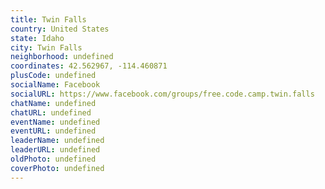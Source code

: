 ```yaml
---
title: Twin Falls
country: United States
state: Idaho
city: Twin Falls
neighborhood: undefined
coordinates: 42.562967, -114.460871
plusCode: undefined
socialName: Facebook
socialURL: https://www.facebook.com/groups/free.code.camp.twin.falls
chatName: undefined
chatURL: undefined
eventName: undefined
eventURL: undefined
leaderName: undefined
leaderURL: undefined
oldPhoto: undefined
coverPhoto: undefined
---
```

